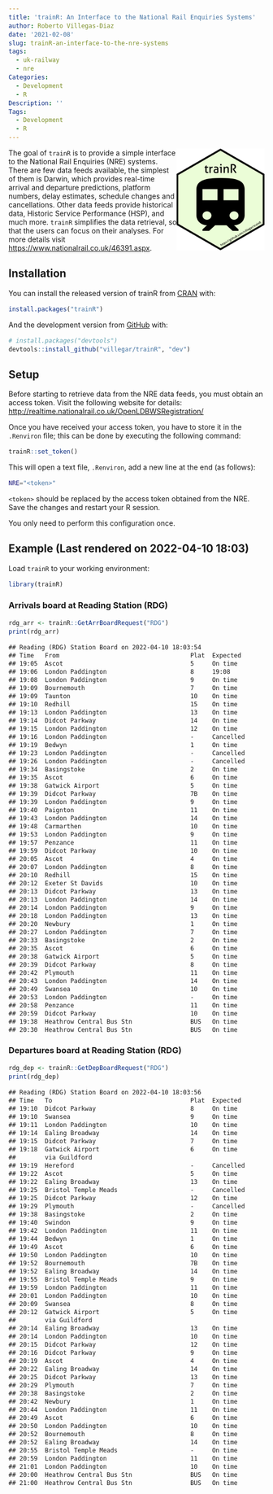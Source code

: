 ```yaml
---
title: 'trainR: An Interface to the National Rail Enquiries Systems'
author: Roberto Villegas-Diaz
date: '2021-02-08'
slug: trainR-an-interface-to-the-nre-systems
tags:
  - uk-railway
  - nre
Categories:
  - Development
  - R
Description: ''
Tags:
  - Development
  - R
---
```


<img src="https://raw.githubusercontent.com/villegar/trainR/main/inst/images/logo.png" alt="logo" align="right" height=200px/>

The goal of `trainR` is to provide a simple interface to the 
National Rail Enquiries (NRE) systems. There are few data feeds 
available, the simplest of them is Darwin, which provides real-time 
arrival and departure predictions, platform numbers, delay estimates, 
schedule changes and cancellations. Other data feeds provide historical 
data, Historic Service Performance (HSP), and much more. `trainR` 
simplifies the data retrieval, so that the users can focus on their 
analyses. For more details visit 
https://www.nationalrail.co.uk/46391.aspx.

## Installation

You can install the released version of trainR from [CRAN](https://CRAN.R-project.org) with:

``` r
install.packages("trainR")
```

And the development version from [GitHub](https://github.com/) with:

``` r
# install.packages("devtools")
devtools::install_github("villegar/trainR", "dev")
```

## Setup
Before starting to retrieve data from the NRE data feeds, you must obtain an access token. 
Visit the following website for details: http://realtime.nationalrail.co.uk/OpenLDBWSRegistration/

Once you have received your access token, you have to store it in the `.Renviron` file; this can be 
done by executing the following command:


```r
trainR::set_token()
```

This will open a text file, `.Renviron`, add a new line at the end (as follows):

```bash
NRE="<token>"
```

`<token>` should be replaced by the access token obtained from the NRE. Save the changes and restart 
your R session.

You only need to perform this configuration once.

## Example (Last rendered on 2022-04-10 18:03)

Load `trainR` to your working environment:

```r
library(trainR)
```

### Arrivals board at Reading Station (RDG)


```r
rdg_arr <- trainR::GetArrBoardRequest("RDG")
print(rdg_arr)
```

```
## Reading (RDG) Station Board on 2022-04-10 18:03:54
## Time   From                                    Plat  Expected
## 19:05  Ascot                                   5     On time
## 19:06  London Paddington                       8     19:08
## 19:08  London Paddington                       9     On time
## 19:09  Bournemouth                             7     On time
## 19:09  Taunton                                 10    On time
## 19:10  Redhill                                 15    On time
## 19:13  London Paddington                       13    On time
## 19:14  Didcot Parkway                          14    On time
## 19:15  London Paddington                       12    On time
## 19:16  London Paddington                       -     Cancelled
## 19:19  Bedwyn                                  1     On time
## 19:23  London Paddington                       -     Cancelled
## 19:26  London Paddington                       -     Cancelled
## 19:34  Basingstoke                             2     On time
## 19:35  Ascot                                   6     On time
## 19:38  Gatwick Airport                         5     On time
## 19:39  Didcot Parkway                          7B    On time
## 19:39  London Paddington                       9     On time
## 19:40  Paignton                                11    On time
## 19:43  London Paddington                       14    On time
## 19:48  Carmarthen                              10    On time
## 19:53  London Paddington                       9     On time
## 19:57  Penzance                                11    On time
## 19:59  Didcot Parkway                          10    On time
## 20:05  Ascot                                   4     On time
## 20:07  London Paddington                       8     On time
## 20:10  Redhill                                 15    On time
## 20:12  Exeter St Davids                        10    On time
## 20:13  Didcot Parkway                          13    On time
## 20:13  London Paddington                       14    On time
## 20:14  London Paddington                       9     On time
## 20:18  London Paddington                       13    On time
## 20:20  Newbury                                 1     On time
## 20:27  London Paddington                       7     On time
## 20:33  Basingstoke                             2     On time
## 20:35  Ascot                                   6     On time
## 20:38  Gatwick Airport                         5     On time
## 20:39  Didcot Parkway                          8     On time
## 20:42  Plymouth                                11    On time
## 20:43  London Paddington                       14    On time
## 20:49  Swansea                                 10    On time
## 20:53  London Paddington                       -     On time
## 20:58  Penzance                                11    On time
## 20:59  Didcot Parkway                          10    On time
## 19:38  Heathrow Central Bus Stn                BUS   On time
## 20:30  Heathrow Central Bus Stn                BUS   On time
```

### Departures board at Reading Station (RDG)


```r
rdg_dep <- trainR::GetDepBoardRequest("RDG")
print(rdg_dep)
```

```
## Reading (RDG) Station Board on 2022-04-10 18:03:56
## Time   To                                      Plat  Expected
## 19:10  Didcot Parkway                          8     On time
## 19:10  Swansea                                 9     On time
## 19:11  London Paddington                       10    On time
## 19:14  Ealing Broadway                         14    On time
## 19:15  Didcot Parkway                          7     On time
## 19:18  Gatwick Airport                         6     On time
##        via Guildford                           
## 19:19  Hereford                                -     Cancelled
## 19:22  Ascot                                   5     On time
## 19:22  Ealing Broadway                         13    On time
## 19:25  Bristol Temple Meads                    -     Cancelled
## 19:25  Didcot Parkway                          12    On time
## 19:29  Plymouth                                -     Cancelled
## 19:38  Basingstoke                             2     On time
## 19:40  Swindon                                 9     On time
## 19:42  London Paddington                       11    On time
## 19:44  Bedwyn                                  1     On time
## 19:49  Ascot                                   6     On time
## 19:50  London Paddington                       10    On time
## 19:52  Bournemouth                             7B    On time
## 19:52  Ealing Broadway                         14    On time
## 19:55  Bristol Temple Meads                    9     On time
## 19:59  London Paddington                       11    On time
## 20:01  London Paddington                       10    On time
## 20:09  Swansea                                 8     On time
## 20:12  Gatwick Airport                         5     On time
##        via Guildford                           
## 20:14  Ealing Broadway                         13    On time
## 20:14  London Paddington                       10    On time
## 20:15  Didcot Parkway                          12    On time
## 20:16  Didcot Parkway                          9     On time
## 20:19  Ascot                                   4     On time
## 20:22  Ealing Broadway                         14    On time
## 20:25  Didcot Parkway                          13    On time
## 20:29  Plymouth                                7     On time
## 20:38  Basingstoke                             2     On time
## 20:42  Newbury                                 1     On time
## 20:44  London Paddington                       11    On time
## 20:49  Ascot                                   6     On time
## 20:50  London Paddington                       10    On time
## 20:52  Bournemouth                             8     On time
## 20:52  Ealing Broadway                         14    On time
## 20:55  Bristol Temple Meads                    -     On time
## 20:59  London Paddington                       11    On time
## 21:01  London Paddington                       10    On time
## 20:00  Heathrow Central Bus Stn                BUS   On time
## 21:00  Heathrow Central Bus Stn                BUS   On time
```

